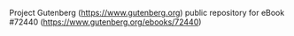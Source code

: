 Project Gutenberg (https://www.gutenberg.org) public repository
for eBook #72440 (https://www.gutenberg.org/ebooks/72440)
